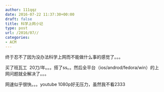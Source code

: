 ```yaml
---
author: 111qqz
date: 2016-07-22 11:37:30+00:00
draft: false
title: 科学上网小记
type: post
url: /2016/07//
categories:
- ACM
---
```


终于忍不了因为没办法科学上网而不能做什么事的感觉了。。。

买了班瓦工  20刀/年。。。搭了ss。。然后全平台（ios/androd/fedora/win）的上网问题就全解决了。。。

网速似乎很快。。。youtube 1080p好无压力，虽然我不看2333


